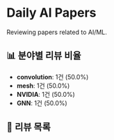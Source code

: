 # Daily AI Papers

Reviewing papers related to AI/ML.

## 📊 분야별 리뷰 비율
<!-- stats-start -->
- **convolution**: 1건 (50.0%)
- **mesh**: 1건 (50.0%)
- **NVIDIA**: 1건 (50.0%)
- **GNN**: 1건 (50.0%)
<!-- stats-end -->

## 📝 리뷰 목록
<!-- list-start -->

<!-- list-end -->
